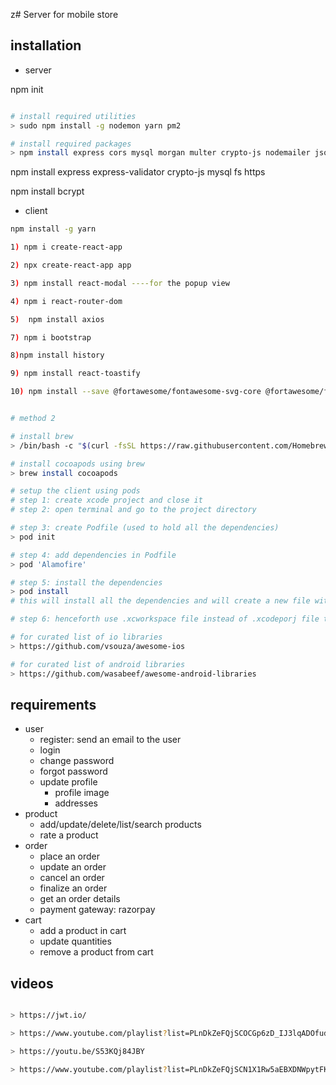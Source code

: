 z# Server for mobile store

## installation

- server
 
 npm init

```bash

# install required utilities
> sudo npm install -g nodemon yarn pm2

# install required packages
> npm install express cors mysql morgan multer crypto-js nodemailer jsonwebtoken

```
npm install express express-validator crypto-js mysql fs https

npm install bcrypt



- client

```bash
npm install -g yarn

1) npm i create-react-app 

2) npx create-react-app app  

3) npm install react-modal ----for the popup view 

4) npm i react-router-dom

5)  npm install axios

7) npm i bootstrap

8)npm install history

9) npm install react-toastify

10) npm install --save @fortawesome/fontawesome-svg-core @fortawesome/free-brands-svg-icons @fortawesome/react-fontawesome


# method 2

# install brew
> /bin/bash -c "$(curl -fsSL https://raw.githubusercontent.com/Homebrew/install/HEAD/install.sh)"

# install cocoapods using brew
> brew install cocoapods

# setup the client using pods
# step 1: create xcode project and close it
# step 2: open terminal and go to the project directory

# step 3: create Podfile (used to hold all the dependencies)
> pod init

# step 4: add dependencies in Podfile
> pod 'Alamofire'

# step 5: install the dependencies
> pod install
# this will install all the dependencies and will create a new file with extension .xcworkspace (collection of multiple projects)

# step 6: henceforth use .xcworkspace file instead of .xcodeporj file to open the application

# for curated list of io libraries
> https://github.com/vsouza/awesome-ios

# for curated list of android libraries
> https://github.com/wasabeef/awesome-android-libraries

```

## requirements

- user
  - register: send an email to the user
  - login
  - change password
  - forgot password
  - update profile
    - profile image
    - addresses
- product
  - add/update/delete/list/search products
  - rate a product
- order
  - place an order
  - update an order
  - cancel an order
  - finalize an order
  - get an order details
  - payment gateway: razorpay
- cart
  - add a product in cart
  - update quantities
  - remove a product from cart

## videos

```bash

> https://jwt.io/

> https://www.youtube.com/playlist?list=PLnDkZeFQjSCOCGp6zD_IJ3lqADOfudrUV

> https://youtu.be/S53KQj84JBY

> https://www.youtube.com/playlist?list=PLnDkZeFQjSCN1X1Rw5aEBXDNWpytFKHSQ

```
